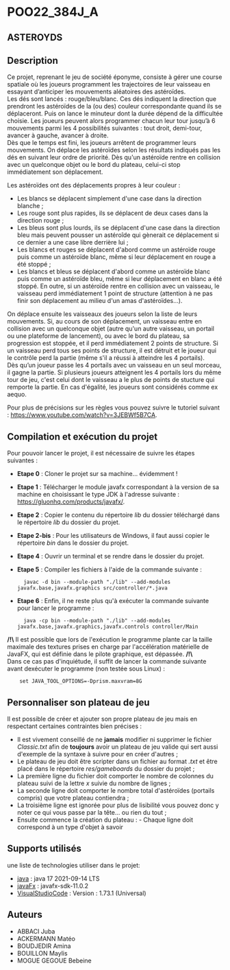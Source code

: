 # POO22_384J_A



## ASTEROYDS

## Description

Ce projet, reprenant le jeu de société éponyme, consiste à gérer une course spatiale où les joueurs programment les trajectoires de leur vaisseau en essayant d’anticiper les mouvements aléatoires des astéroïdes.  
Les dés sont lancés : rouge/bleu/blanc. Ces dés indiquent la direction que prendront les astéroïdes de la (ou des) couleur correspondante quand ils se déplaceront. Puis on lance le minuteur dont la durée dépend de la difficultée choisie.
Les joueurs peuvent alors programmer chacun leur tour jusqu’à 6 mouvements parmi les 4 possibilités suivantes : tout droit, demi-tour, avancer à gauche, avancer à droite.  
Dès que le temps est fini, les joueurs arrêtent de programmer leurs mouvements.
On déplace les astéroïdes selon les résultats indiqués pas les dés en suivant leur ordre de priorité. Dès qu'un astéroïde rentre en collision avec un quelconque objet ou le bord du plateau, celui-ci stop immédiatement son déplacement.

Les astéroïdes ont des déplacements propres à leur couleur :
- Les blancs se déplacent simplement d'une case dans la direction blanche ;
- Les rouge sont plus rapides, ils se déplacent de deux cases dans la direction rouge ;
- Les bleus sont plus lourds, ils se déplacent d'une case dans la direction bleu mais peuvent pousser un astéroîde qui gènerait ce déplacement si ce dernier a une case libre derrière lui ;
- Les blancs et rouges se déplacent d'abord comme un astéroïde rouge puis comme un astéroïde blanc, même si leur déplacement en rouge a été stoppé ;
- Les blancs et bleus se déplacent d'abord comme un astéroïde blanc puis comme un astéroïde bleu, même si leur déplacement en blanc a été stoppé.
En outre, si un astéroïde rentre en collision avec un vaisseau, le vaisseau perd immédiatement 1 point de structure (attention à ne pas finir son déplacement au milieu d'un amas d'astéroïdes...).

On déplace ensuite les vaisseaux des joueurs selon la liste de leurs mouvements.
Si, au cours de son déplacement, un vaisseau entre en collision avec un quelconque objet (autre qu'un autre vaisseau, un portail ou une plateforme de lancement), ou avec le bord du plateau, sa progression est stoppée, et il perd immédiatement 2 points de structure.
Si un vaisseau perd tous ses points de structure, il est détruit et le joueur qui le contrôle perd la partie (même s'il a réussi à atteindre les 4 portails).  
Dès qu’un joueur passe les 4 portails avec un vaisseau en un seul morceau, il gagne la partie.
Si plusieurs joueurs atteignent les 4 portails lors du même tour de jeu, c'est celui dont le vaisseau a le plus de points de stucture qui remporte la partie. En cas d'égalité, les joueurs sont considérés comme ex aequo.

Pour plus de précisions sur les règles vous pouvez suivre le tutoriel suivant : https://www.youtube.com/watch?v=3JEBWf5B7CA.


## Compilation et exécution du projet 
Pour pouvoir lancer le projet, il est nécessaire de suivre les étapes suivantes :

- **Etape 0** : Cloner le projet sur sa machine... évidemment !
- **Etape 1** : Télécharger le module javafx correspondant à la version de sa machine en choisissant le type JDK à l'adresse suivante : https://gluonhq.com/products/javafx/.
- **Etape 2** : Copier le contenu du répertoire *lib* du dossier téléchargé dans le répertoire *lib* du dossier du projet.
- **Etape 2-bis** : Pour les utilisateurs de Windows, il faut aussi copier le répertoire *bin* dans le dossier du projet.
- **Etape 4** : Ouvrir un terminal et se rendre dans le dossier du projet.
- **Etape 5** : Compiler les fichiers à l'aide de la commande suivante :

        javac -d bin --module-path "./lib" --add-modules javafx.base,javafx.graphics src/controller/*.java

- **Etape 6** : Enfin, il ne reste plus qu'à exécuter la commande suivante pour lancer le programme :

        java -cp bin --module-path "./lib" --add-modules javafx.base,javafx.graphics,javafx.controls controller/Main


**/!\\** Il est possible que lors de l'exécution le programme plante car la taille maximale des textures prises en charge par l'accélération matérielle de JavaFX, qui est définie dans le pilote graphique, est dépassée. **/!\\**   
Dans ce cas pas d'inquiétude, il suffit de lancer la commande suivante avant dexécuter le programme (non testée sous Linux) :

        set JAVA_TOOL_OPTIONS=-Dprism.maxvram=8G

## Personnaliser son plateau de jeu
Il est possible de créer et ajouter son propre plateau de jeu mais en respectant certaines contraintes bien précises :

- Il est vivement conseillé de ne **jamais** modifier ni supprimer le fichier *Classic.txt* afin de **toujours** avoir un plateau de jeu valide qui sert aussi d'exemple de la syntaxe à suivre pour en créer d'autres ;
- Le plateau de jeu doit être scripter dans un fichier au format *.txt* et être placé dans le répertoire *res/gameboards* du dossier du projet ;
- La première ligne du fichier doit comporter le nombre de colonnes du plateau suivi de la lettre *x* suivie du nombre de lignes ;
- La seconde ligne doit comporter le nombre total d'astéroïdes (portails compris) que votre plateau contiendra ;
- La troisième ligne est ignorée pour plus de lisibilité vous pouvez donc y noter ce qui vous passe par la tête... ou rien du tout ;
- Ensuite commence la création du plateau :
        - Chaque ligne doit correspond à un type d'objet à savoir 

## Supports utilisés
une liste de technologies utiliser dans le projet:
- [java](https://www.java.com/fr/) : java 17 2021-09-14 LTS
- [javaFx](https://openjfx.io) : javafx-sdk-11.0.2
- [VisualStudioCode](https://code.visualstudio.com) : Version : 1.73.1 (Universal)


## Auteurs 
- ABBACI Juba
- ACKERMANN Matéo
- BOUDJEDIR Amina
- BOUILLON Maylis
- MOGUE GEGOUE Bebeine
